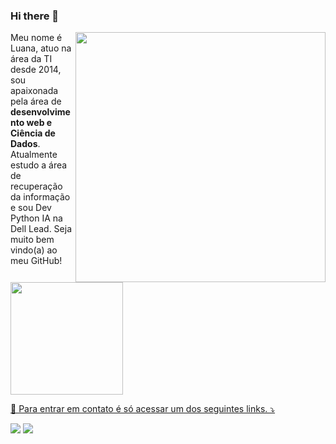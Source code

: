 ### Hi there 👋

<img src="https://raw.githubusercontent.com/MicaelliMedeiros/micaellimedeiros/master/image/computer-illustration.png" min-width="400px" max-width="400px" width="400px" align="right">

<p align="left"> 
  Meu nome é Luana, atuo na área da TI desde 2014, sou apaixonada pela área de <strong>desenvolvimento web e Ciência de Dados</strong>.<br> 
  Atualmente estudo a área de recuperação da informação e sou Dev Python IA na Dell Lead.
  Seja muito bem vindo(a) ao meu GitHub! 
</p>


<div>
<a href="https://github.com/PaulaLuana">
<img height="180em" src="https://github-readme-stats.vercel.app/api/top-langs/?username=PaulaLuana&layout=compact&langs_count=7"/>
</div>

<p align="left">
  💌 Para entrar em contato é só acessar um dos seguintes links. ⤵️
</p>

<p align="left">
  <a href="https://mail.google.com/mail/u/luana@alu.ufc.br" alt="Gmail">
  <img src="https://img.shields.io/badge/-Gmail-FF0000?style=flat-square&labelColor=FF0000&logo=gmail&logoColor=white&link= https://mail.google.com/mail/u/luana@alu.ufc.br" /></a>

  <a href="www.linkedin.com/in/paulaluana" alt="Linkedin">
  <img src="https://img.shields.io/badge/-Linkedin-0e76a8?style=flat-square&logo=Linkedin&logoColor=white&link=www.linkedin.com/in/paulaluana" /></a>

</p>  

